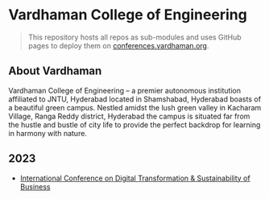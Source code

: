 # Vardhaman College of Engineering

> This repository hosts all repos as sub-modules and uses GitHub pages to deploy them on [conferences.vardhaman.org](https://conferences.vardhaman.org/).

## About Vardhaman

Vardhaman College of Engineering – a premier autonomous institution affiliated to JNTU, Hyderabad located in Shamshabad, Hyderabad boasts of a beautiful green campus. Nestled amidst the lush green valley in Kacharam Village, Ranga Reddy district, Hyderabad the campus is situated far from the hustle and bustle of city life to provide the perfect backdrop for learning in harmony with nature.

## 2023

- [International Conference on Digital Transformation & Sustainability of Business](https://icdtsb.com/)
